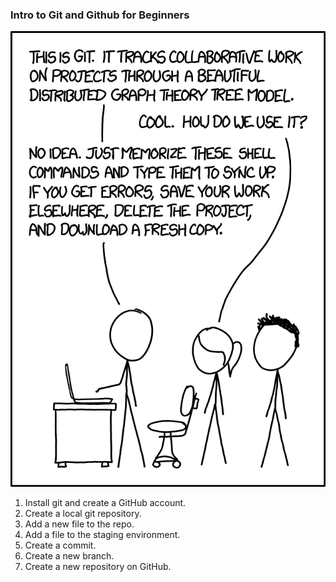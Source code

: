 ### Intro to Git and Github for Beginners

<img src="figures/git_xkcd.png"
     style="float: center" />

<ol>
  <li> Install git and create a GitHub account. </li>
  <li> Create a local git repository. </li>
  <li> Add a new file to the repo. </li>
  <li> Add a file to the staging environment. </li>
  <li> Create a commit. </li>
  <li> Create a new branch. </li>
  <li> Create a new repository on GitHub. </li>
</ol>
